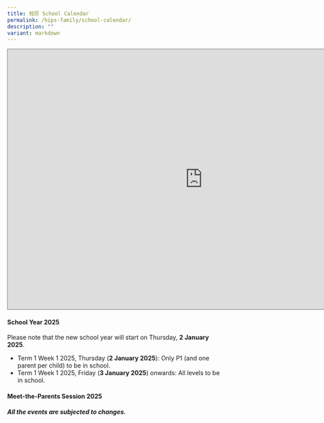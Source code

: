 ```yaml
---
title: 校历 School Calendar
permalink: /hips-family/school-calendar/
description: ""
variant: markdown
---
```

<iframe scrolling="no" frameborder="0" height="600" width="900" style="border:solid 1px #777" src="https://calendar.google.com/calendar/embed?height=600&amp;wkst=1&amp;bgcolor=%23ffffff&amp;ctz=Asia%2FSingapore&amp;showPrint=0&amp;showTz=0&amp;src=YWRtaW5faG9seWlubm9jZW50QG1vZS5lZHUuc2c&amp;color=%234285F4"></iframe>
	
#### **School Year 2025**

Please note that the new school year will start on Thursday, **2 January 2025**. 
<br>
* Term 1 Week 1 2025, Thursday (**2 January 2025**): Only P1 (and one parent per child) to be in school. 
* Term 1 Week 1 2025, Friday (**3 January 2025**) onwards: All levels to be in school.

#### **Meet-the-Parents Session 2025**


***All the events are subjected to changes.***